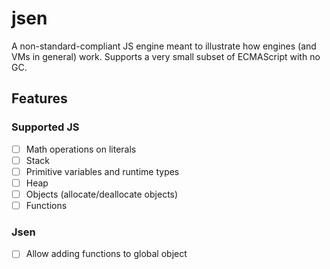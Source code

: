 # jsen

A non-standard-compliant JS engine meant to illustrate how engines (and VMs in general) work. Supports a very small
subset of ECMAScript with no GC.

## Features

### Supported JS
- [ ] Math operations on literals
- [ ] Stack
- [ ] Primitive variables and runtime types
- [ ] Heap
- [ ] Objects (allocate/deallocate objects)
- [ ] Functions

### Jsen
- [ ] Allow adding functions to global object

